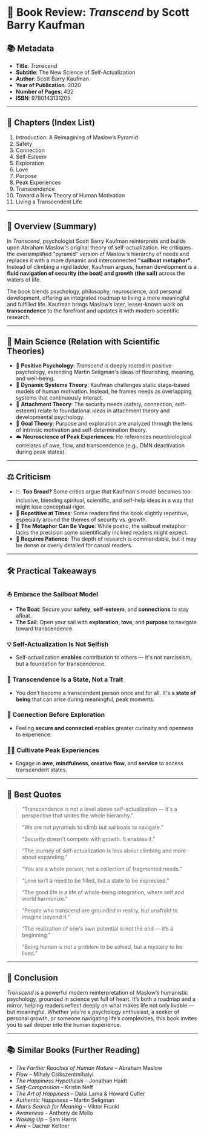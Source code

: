 # 📘 Book Review: *Transcend* by Scott Barry Kaufman

## 📚 Metadata

- **Title**: *Transcend*
- **Subtitle**: The New Science of Self-Actualization  
- **Author**: Scott Barry Kaufman  
- **Year of Publication**: 2020  
- **Number of Pages**: 432  
- **ISBN**: 9780143131205  

---

## 🧭 Chapters (Index List)

1. Introduction: A Reimagining of Maslow’s Pyramid  
2. Safety  
3. Connection  
4. Self-Esteem  
5. Exploration  
6. Love  
7. Purpose  
8. Peak Experiences  
9. Transcendence  
10. Toward a New Theory of Human Motivation  
11. Living a Transcendent Life  

---

## 🌄 Overview (Summary)

In *Transcend*, psychologist Scott Barry Kaufman reinterprets and builds upon Abraham Maslow's original theory of self-actualization. He critiques the oversimplified "pyramid" version of Maslow's hierarchy of needs and replaces it with a more dynamic and interconnected **"sailboat metaphor"**. Instead of climbing a rigid ladder, Kaufman argues, human development is a **fluid navigation of security (the boat) and growth (the sail)** across the waters of life.

The book blends psychology, philosophy, neuroscience, and personal development, offering an integrated roadmap to living a more meaningful and fulfilled life. Kaufman brings Maslow’s later, lesser-known work on **transcendence** to the forefront and updates it with modern scientific research.

---

## 🔬 Main Science (Relation with Scientific Theories)

- 🧠 **Positive Psychology**: *Transcend* is deeply rooted in positive psychology, extending Martin Seligman's ideas of flourishing, meaning, and well-being.
- 🔄 **Dynamic Systems Theory**: Kaufman challenges static stage-based models of human motivation. Instead, he frames needs as overlapping systems that continuously interact.
- 🧬 **Attachment Theory**: The security needs (safety, connection, self-esteem) relate to foundational ideas in attachment theory and developmental psychology.
- 🎯 **Goal Theory**: Purpose and exploration are analyzed through the lens of intrinsic motivation and self-determination theory.
- ☁️ **Neuroscience of Peak Experiences**: He references neurobiological correlates of awe, flow, and transcendence (e.g., DMN deactivation during peak states).

---

## ⚖️ Criticism

- 📉 **Too Broad?** Some critics argue that Kaufman's model becomes too inclusive, blending spiritual, scientific, and self-help ideas in a way that might lose conceptual rigor.
- 🔁 **Repetitive at Times**: Some readers find the book slightly repetitive, especially around the themes of security vs. growth.
- 🧩 **The Metaphor Can Be Vague**: While poetic, the sailboat metaphor lacks the precision some scientifically inclined readers might expect.
- 📖 **Requires Patience**: The depth of research is commendable, but it may be dense or overly detailed for casual readers.

---

## 🛠️ Practical Takeaways

### ⛵ Embrace the Sailboat Model

- **The Boat**: Secure your **safety**, **self-esteem**, and **connections** to stay afloat.  
- **The Sail**: Open your sail with **exploration**, **love**, and **purpose** to navigate toward transcendence.

### 💡 Self-Actualization Is Not Selfish

- Self-actualization **enables** contribution to others — it's not narcissism, but a foundation for transcendence.

### 🌊 Transcendence Is a State, Not a Trait

- You don’t become a transcendent person once and for all. It's a **state of being** that can arise during meaningful, peak moments.

### 👥 Connection Before Exploration

- Feeling **secure and connected** enables greater curiosity and openness to experience.

### 🧘‍♂️ Cultivate Peak Experiences

- Engage in **awe**, **mindfulness**, **creative flow**, and **service** to access transcendent states.

---

## 💬 Best Quotes

> “Transcendence is not a level above self-actualization — it's a perspective that unites the whole hierarchy.”

> “We are not pyramids to climb but sailboats to navigate.”

> “Security doesn't compete with growth. It enables it.”

> “The journey of self-actualization is less about climbing and more about expanding.”

> “You are a whole person, not a collection of fragmented needs.”

> “Love isn’t a need to be filled, but a state to be expressed.”

> “The good life is a life of whole-being integration, where self and world harmonize.”

> “People who transcend are grounded in reality, but unafraid to imagine beyond it.”

> “The realization of one's own potential is not the end — it’s a beginning.”

> “Being human is not a problem to be solved, but a mystery to be lived.”

---

## 🧭 Conclusion

*Transcend* is a powerful modern reinterpretation of Maslow’s humanistic psychology, grounded in science yet full of heart. It’s both a roadmap and a mirror, helping readers reflect deeply on what makes life not only livable — but meaningful. Whether you're a psychology enthusiast, a seeker of personal growth, or someone navigating life’s complexities, this book invites you to sail deeper into the human experience.

---

## 📚 Similar Books (Further Reading)

- *The Farther Reaches of Human Nature* – Abraham Maslow  
- *Flow* – Mihaly Csikszentmihalyi  
- *The Happiness Hypothesis* – Jonathan Haidt  
- *Self-Compassion* – Kristin Neff  
- *The Art of Happiness* – Dalai Lama & Howard Cutler  
- *Authentic Happiness* – Martin Seligman  
- *Man’s Search for Meaning* – Viktor Frankl  
- *Awareness* – Anthony de Mello  
- *Waking Up* – Sam Harris  
- *Awe* – Dacher Keltner